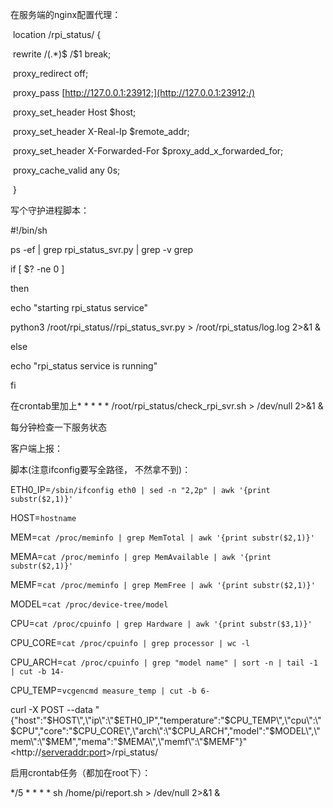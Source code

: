 

在服务端的nginx配置代理：

​        location /rpi_status/ {

​            rewrite /(.*)$ /$1 break;

​            proxy_redirect off;

​            proxy_pass [http://127.0.0.1:23912;](http://127.0.0.1:23912;/)

​            proxy_set_header Host $host;

​            proxy_set_header X-Real-Ip $remote_addr;

​            proxy_set_header X-Forwarded-For $proxy_add_x_forwarded_for;

​            proxy_cache_valid any 0s;

​        }



写个守护进程脚本：

\#!/bin/sh

ps -ef | grep rpi_status_svr.py | grep -v grep

if [ $? -ne 0 ]

then

echo "starting rpi_status service"

python3 /root/rpi_status//rpi_status_svr.py > /root/rpi_status/log.log 2>&1 &

else

echo "rpi_status service is running"

fi



在crontab里加上* * * * * /root/rpi_status/check_rpi_svr.sh > /dev/null 2>&1 &

每分钟检查一下服务状态



客户端上报：

脚本(注意ifconfig要写全路径， 不然拿不到)：

ETH0_IP=`/sbin/ifconfig eth0 | sed -n "2,2p" | awk '{print substr($2,1)}'`

HOST=`hostname`

MEM=`cat /proc/meminfo | grep MemTotal | awk '{print substr($2,1)}'`

MEMA=`cat /proc/meminfo | grep MemAvailable | awk '{print substr($2,1)}'`

MEMF=`cat /proc/meminfo | grep MemFree | awk '{print substr($2,1)}'`

MODEL=`cat /proc/device-tree/model`

CPU=`cat /proc/cpuinfo | grep Hardware | awk '{print substr($3,1)}'`

CPU_CORE=`cat /proc/cpuinfo | grep processor | wc -l`

CPU_ARCH=`cat /proc/cpuinfo | grep "model name" | sort -n | tail -1 | cut -b 14-`

CPU_TEMP=`vcgencmd measure_temp | cut -b 6-`

curl -X POST --data "{\"host\":\"$HOST\",\"ip\":\"$ETH0_IP\",\"temperature\":\"$CPU_TEMP\",\"cpu\":\"$CPU\",\"core\":\"$CPU_CORE\",\"arch\":\"$CPU_ARCH\",\"model\":\"$MODEL\",\"mem\":\"$MEM\",\"mema\":\"$MEMA\",\"memf\":\"$MEMF\"}" <http://<serveraddr:port>>/rpi_status/

启用crontab任务（都加在root下）：

*/5 * * * * sh /home/pi/report.sh > /dev/null 2>&1 &



